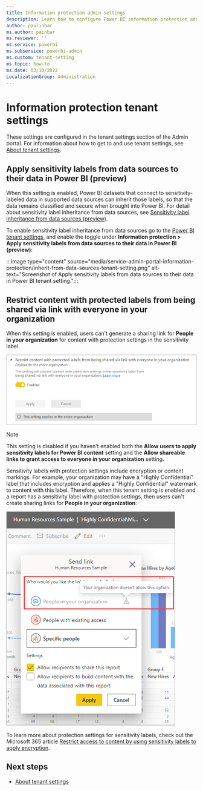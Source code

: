 ```yaml
---
title: Information protection admin settings
description: Learn how to configure Power BI information protection admin settings.
author: paulinbar
ms.author: painbar
ms.reviewer: ''
ms.service: powerbi
ms.subservice: powerbi-admin
ms.custom: tenant-setting
ms.topic: how-to
ms.date: 03/10/2022
LocalizationGroup: Administration
---
```


# Information protection tenant settings

These settings are configured in the tenant settings section of the Admin portal. For information about how to get to and use tenant settings, see [About tenant settings](service-admin-portal-about-tenant-settings.md).

## Apply sensitivity labels from data sources to their data in Power BI (preview)

When this setting is enabled, Power BI datasets that connect to sensitivity-labeled data in supported data sources can inherit those labels, so that the data remains classified and secure when brought into Power BI.  For detail about sensitivity label inheritance from data sources, see [Sensitivity label inheritance from data sources (preview)](../enterprise/service-security-sensitivity-label-inheritance-from-data-sources.md).

To enable sensitivity label inheritance from data sources go to the [Power BI tenant settings](service-admin-portal-about-tenant-settings.md), and enable the toggle under **Information protection > Apply sensitivity labels from data sources to their data in Power BI (preview)**:

:::image type="content" source="media/service-admin-portal-information-protection/inherit-from-data-sources-tenant-setting.png" alt-text="Screenshot of Apply sensitivity labels from data sources to their data in Power BI tenant setting.":::

## Restrict content with protected labels from being shared via link with everyone in your organization
When this setting is enabled, users can't generate a sharing link for **People in your organization** for content with protection settings in the sensitivity label.

![Restrict content with protected labels from being shared via link with everyone in your organization.](media/service-admin-portal-information-protection/admin-restrict-content-protected-labels-enabled.png)

> [!NOTE]
> This setting is disabled if you haven't enabled both the **Allow users to apply sensitivity labels for Power BI content** setting and the **Allow shareable links to grant access to everyone in your organization** setting.

Sensitivity labels with protection settings include encryption or content markings. For example, your organization may have a "Highly Confidential" label that includes encryption and applies a "Highly Confidential" watermark to content with this label. Therefore, when this tenant setting is enabled and a report has a sensitivity label with protection settings, then users can't create sharing links for **People in your organization**: 

![Example of disabled sharing link to People in your organization.](media/service-admin-portal-information-protection/admin-organization-doesnt-allow-option.png)

To learn more about protection settings for sensitivity labels, check out the Microsoft 365 article [Restrict access to content by using sensitivity labels to apply encryption](/microsoft-365/compliance/encryption-sensitivity-labels).

## Next steps

* [About tenant settings](service-admin-portal-about-tenant-settings.md)